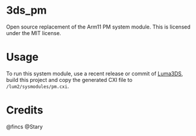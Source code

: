 # 3ds_pm
Open source replacement of the Arm11 PM system module.
This is licensed under the MIT license.

# Usage
To run this system module, use a recent release or commit of [Luma3DS](https://github.com/LumaTeam/Luma3DS/), build this project and copy the generated CXI file to `/lum2/sysmodules/pm.cxi`.

# Credits
@fincs
@Stary
